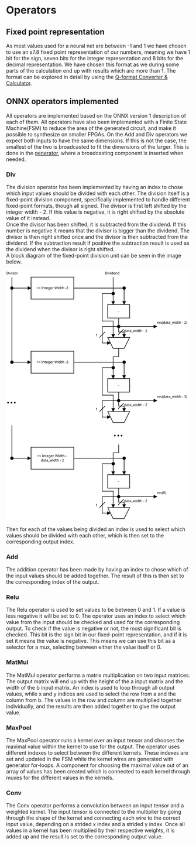 # Operators

## Fixed point representation

As most values used for a neural net are between -1 and 1 we have chosen to use an s7.8 fixed point representation of our numbers, meaning we have 1 bit for the sign, seven bits for the integer representation and 8 bits for the decimal representation. We have chosen this format as we during some parts of the calculation end up with results which are more than 1. The format can be explored in detail by using the [Q-format Converter & Calculator](https://chummersone.github.io/qformat.html).

## ONNX operators implemented

All operators are implemented based on the ONNX version 1 description of each of them. All operators have also been implemented with a Finite State Machine(FSM) to reduce the area of the generated circuit, and make it possible to synthesize on smaller FPGAs. On the Add and Div operators we expect both inputs to have the same dimensions. If this is not the case, the smallest of the two is broadcasted to fit the dimensions of the larger. This is done in the [generator](../../generator/README.md), where a broadcasting component is inserted when needed.

### Div

The division operator has been implemented by having an index to chose which input values should be divided with each other. The division itself is a fixed-point division component, specifically implemented to handle different fixed-point formats, though all signed. The divisor  is first left shifted by the integer width - 2. If this value is negative, it is right shifted by the absolute value of it instead.  
Once the divisor has been shifted, it is subtracted from the dividend. If this number is negative it means that the divisor is bigger than the dividend. The divisor is then right shifted once and the divisor is then subtracted from the dividend. If the subtraction result if positive the subtraction result is used as the dividend when the divisor is right shifted.  
A block diagram of the fixed-point division unit can be seen in the image below.

![Division unit for fixed-point division](../Diagrams/Division-unit.svg)

Then for each of the values being divided an index is used to select which values should be divided with each other, which is then set to the corresponding output index.

### Add

The addition operator has been made by having an index to chose which of the input values should be added together. The result of this is then set to the corresponding index of the output.

### Relu

The Relu operator is used to set values to be between 0 and 1. If a value is less negative it will be set to 0. The operator uses an index to select which value from the input should be checked and used for the corresponding output. To check if the value is negative or not, the most significant bit is checked. This bit is the sign bit in our fixed-point representation, and if it is set it means the value is negative. This means we can use this bit as a selector for a mux, selecting between either the value itself or 0.

### MatMul

The MatMul operator performs a matrix multiplication on two input matrices. The output matrix will end up with the height of the a input matrix and the width of the b input matrix. An index is used to loop through all output values, while x and y indices are used to select the row from a and the column from b. The values in the row and column are multiplied together individually, and the results are then added together to give the output value.

### MaxPool

The MaxPool operator runs a kernel over an input tensor and chooses the maximal value within the kernel to use for the output. The operator uses different indexes to select between the different kernels. These indexes are set and updated in the FSM while the kernel wires are generated with generator for-loops. A component for choosing the maximal value out of an array of values has been created which is connected to each kernel through muxes for the different values in the kernels. 

### Conv

The Conv operator performs a convolution between an input tensor and a weighted kernel. The input tensor is connected to the multiplier by going through the shape of the kernel and connecting each wire to the correct input value, depending on a strided x index and a strided y index. Once all values in a kernel has been multiplied by their respective weights, it is added up and the result is set to the corresponding output value. 